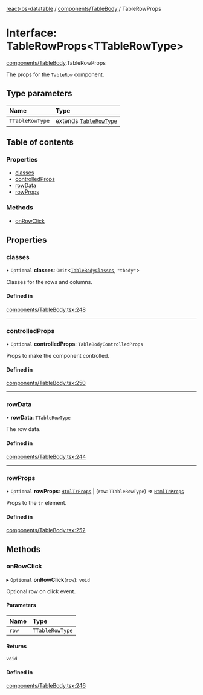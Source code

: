[react-bs-datatable](../README.md) / [components/TableBody](../modules/components_TableBody.md) / TableRowProps

# Interface: TableRowProps<TTableRowType\>

[components/TableBody](../modules/components_TableBody.md).TableRowProps

The props for the `TableRow` component.

## Type parameters

| Name | Type |
| :------ | :------ |
| `TTableRowType` | extends [`TableRowType`](../modules/helpers_types.md#tablerowtype) |

## Table of contents

### Properties

- [classes](components_TableBody.TableRowProps.md#classes)
- [controlledProps](components_TableBody.TableRowProps.md#controlledprops)
- [rowData](components_TableBody.TableRowProps.md#rowdata)
- [rowProps](components_TableBody.TableRowProps.md#rowprops)

### Methods

- [onRowClick](components_TableBody.TableRowProps.md#onrowclick)

## Properties

### classes

• `Optional` **classes**: `Omit`<[`TableBodyClasses`](components_TableBody.TableBodyClasses.md), ``"tbody"``\>

Classes for the rows and columns.

#### Defined in

[components/TableBody.tsx:248](https://github.com/imballinst/react-bs-datatable/blob/ffef9ab/src/components/TableBody.tsx#L248)

___

### controlledProps

• `Optional` **controlledProps**: `TableBodyControlledProps`

Props to make the component controlled.

#### Defined in

[components/TableBody.tsx:250](https://github.com/imballinst/react-bs-datatable/blob/ffef9ab/src/components/TableBody.tsx#L250)

___

### rowData

• **rowData**: `TTableRowType`

The row data.

#### Defined in

[components/TableBody.tsx:244](https://github.com/imballinst/react-bs-datatable/blob/ffef9ab/src/components/TableBody.tsx#L244)

___

### rowProps

• `Optional` **rowProps**: [`HtmlTrProps`](../modules/components_TableBody.md#htmltrprops) \| (`row`: `TTableRowType`) => [`HtmlTrProps`](../modules/components_TableBody.md#htmltrprops)

Props to the `tr` element.

#### Defined in

[components/TableBody.tsx:252](https://github.com/imballinst/react-bs-datatable/blob/ffef9ab/src/components/TableBody.tsx#L252)

## Methods

### onRowClick

▸ `Optional` **onRowClick**(`row`): `void`

Optional row on click event.

#### Parameters

| Name | Type |
| :------ | :------ |
| `row` | `TTableRowType` |

#### Returns

`void`

#### Defined in

[components/TableBody.tsx:246](https://github.com/imballinst/react-bs-datatable/blob/ffef9ab/src/components/TableBody.tsx#L246)
